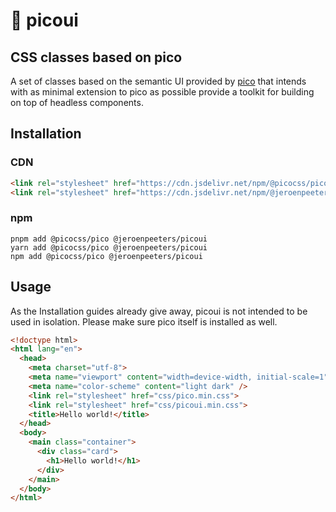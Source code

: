 # 💖 picoui

## CSS classes based on pico

A set of classes based on the semantic UI provided by [pico](https://github.com/picocss/pico) that intends with as minimal extension to pico as possible provide a toolkit for building on top of headless components.

## Installation

### CDN

```html
<link rel="stylesheet" href="https://cdn.jsdelivr.net/npm/@picocss/pico@2/css/pico.min.css" />
<link rel="stylesheet" href="https://cdn.jsdelivr.net/npm/@jeroenpeeters/picoui@1/css/ui/picoui.min.css" />
```

### npm

```shell
pnpm add @picocss/pico @jeroenpeeters/picoui
yarn add @picocss/pico @jeroenpeeters/picoui
npm add @picocss/pico @jeroenpeeters/picoui
```

## Usage

As the Installation guides already give away, picoui is not intended to be used in isolation. Please make sure pico itself is installed as well.

```HTML
<!doctype html>
<html lang="en">
  <head>
    <meta charset="utf-8">
    <meta name="viewport" content="width=device-width, initial-scale=1">
    <meta name="color-scheme" content="light dark" />
    <link rel="stylesheet" href="css/pico.min.css">
    <link rel="stylesheet" href="css/picoui.min.css">
    <title>Hello world!</title>
  </head>
  <body>
    <main class="container">
      <div class="card">
        <h1>Hello world!</h1>
      </div>
    </main>
  </body>
</html>
```
